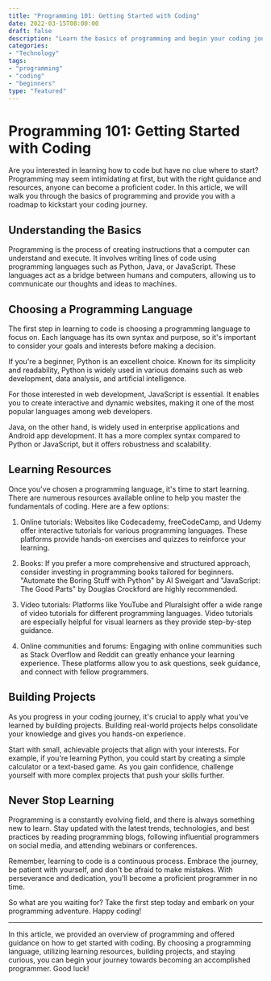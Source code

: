 ```yaml
---
title: "Programming 101: Getting Started with Coding"
date: 2022-03-15T08:00:00
draft: false
description: "Learn the basics of programming and begin your coding journey with this comprehensive guide."
categories:
- "Technology"
tags:
- "programming"
- "coding"
- "beginners"
type: "featured"
---
```


# Programming 101: Getting Started with Coding

Are you interested in learning how to code but have no clue where to start? Programming may seem intimidating at first, but with the right guidance and resources, anyone can become a proficient coder. In this article, we will walk you through the basics of programming and provide you with a roadmap to kickstart your coding journey.

## Understanding the Basics

Programming is the process of creating instructions that a computer can understand and execute. It involves writing lines of code using programming languages such as Python, Java, or JavaScript. These languages act as a bridge between humans and computers, allowing us to communicate our thoughts and ideas to machines.

## Choosing a Programming Language

The first step in learning to code is choosing a programming language to focus on. Each language has its own syntax and purpose, so it's important to consider your goals and interests before making a decision.

If you're a beginner, Python is an excellent choice. Known for its simplicity and readability, Python is widely used in various domains such as web development, data analysis, and artificial intelligence.

For those interested in web development, JavaScript is essential. It enables you to create interactive and dynamic websites, making it one of the most popular languages among web developers.

Java, on the other hand, is widely used in enterprise applications and Android app development. It has a more complex syntax compared to Python or JavaScript, but it offers robustness and scalability.

## Learning Resources

Once you've chosen a programming language, it's time to start learning. There are numerous resources available online to help you master the fundamentals of coding. Here are a few options:

1. Online tutorials: Websites like Codecademy, freeCodeCamp, and Udemy offer interactive tutorials for various programming languages. These platforms provide hands-on exercises and quizzes to reinforce your learning.

2. Books: If you prefer a more comprehensive and structured approach, consider investing in programming books tailored for beginners. "Automate the Boring Stuff with Python" by Al Sweigart and "JavaScript: The Good Parts" by Douglas Crockford are highly recommended.

3. Video tutorials: Platforms like YouTube and Pluralsight offer a wide range of video tutorials for different programming languages. Video tutorials are especially helpful for visual learners as they provide step-by-step guidance.

4. Online communities and forums: Engaging with online communities such as Stack Overflow and Reddit can greatly enhance your learning experience. These platforms allow you to ask questions, seek guidance, and connect with fellow programmers.

## Building Projects

As you progress in your coding journey, it's crucial to apply what you've learned by building projects. Building real-world projects helps consolidate your knowledge and gives you hands-on experience.

Start with small, achievable projects that align with your interests. For example, if you're learning Python, you could start by creating a simple calculator or a text-based game. As you gain confidence, challenge yourself with more complex projects that push your skills further.

## Never Stop Learning

Programming is a constantly evolving field, and there is always something new to learn. Stay updated with the latest trends, technologies, and best practices by reading programming blogs, following influential programmers on social media, and attending webinars or conferences.

Remember, learning to code is a continuous process. Embrace the journey, be patient with yourself, and don't be afraid to make mistakes. With perseverance and dedication, you'll become a proficient programmer in no time.

So what are you waiting for? Take the first step today and embark on your programming adventure. Happy coding!

---

In this article, we provided an overview of programming and offered guidance on how to get started with coding. By choosing a programming language, utilizing learning resources, building projects, and staying curious, you can begin your journey towards becoming an accomplished programmer. Good luck!
